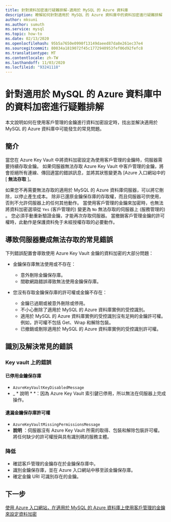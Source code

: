 ```yaml
---
title: 針對資料加密進行疑難排解-適用於 MySQL 的 Azure 資料庫
description: 瞭解如何針對適用於 MySQL 的 Azure 資料庫中的資料加密進行疑難排解
author: mksuni
ms.author: sumuth
ms.service: mysql
ms.topic: how-to
ms.date: 02/13/2020
ms.openlocfilehash: 95b5a7650e0990f13149daeed87da8e261ec37e4
ms.sourcegitcommit: 80034a1819072f45c1772940953fef06d92fefc8
ms.translationtype: MT
ms.contentlocale: zh-TW
ms.lasthandoff: 11/03/2020
ms.locfileid: "93241118"
---
```

# <a name="troubleshoot-data-encryption-in-azure-database-for-mysql"></a>針對適用於 MySQL 的 Azure 資料庫中的資料加密進行疑難排解

本文說明如何在使用客戶管理的金鑰進行資料加密設定時，找出並解決適用於 MySQL 的 Azure 資料庫中可能發生的常見問題。

## <a name="introduction"></a>簡介

當您在 Azure Key Vault 中將資料加密設定為使用客戶管理的金鑰時，伺服器需要持續存取金鑰。 如果伺服器無法存取 Azure Key Vault 中客戶管理的金鑰，將會拒絕所有連線、傳回適當的錯誤訊息，並將其狀態變更為 [Azure 入口網站中的 [ **無法存取** ]。

如果您不再需要無法存取的適用於 MySQL 的 Azure 資料庫伺服器，可以將它刪除，以停止產生成本。 除非已還原金鑰保存庫的存取權，而且伺服器可供使用，否則不允許伺服器上的任何其他動作。 當使用客戶管理的金鑰來加密時，也無法將資料加密選項從 `Yes` (客戶管理的) 變更為 `No` 無法存取的伺服器上 (服務管理的) 。 您必須手動重新驗證金鑰，才能再次存取伺服器。 當撤銷客戶管理金鑰的許可權時，此動作是保護資料免于未經授權存取的必要動作。

## <a name="common-errors-that-cause-the-server-to-become-inaccessible"></a>導致伺服器變成無法存取的常見錯誤

下列錯誤配置會導致使用 Azure Key Vault 金鑰的資料加密的大部分問題：

- 金鑰保存庫無法使用或不存在：
  - 意外刪除金鑰保存庫。
  - 間歇網路錯誤導致無法使用金鑰保存庫。

- 您沒有存取金鑰保存庫的許可權或金鑰不存在：
  - 金鑰已過期或被意外刪除或停用。
  - 不小心刪除了適用於 MySQL 的 Azure 資料庫實例的受控識別。
  - 適用於 MySQL 的 Azure 資料庫實例的受控識別沒有足夠的金鑰許可權。 例如，許可權不包括 Get、Wrap 和解除包裝。
  - 已撤銷或刪除適用於 MySQL 的 Azure 資料庫實例的受控識別許可權。

## <a name="identify-and-resolve-common-errors"></a>識別及解決常見的錯誤

### <a name="errors-on-the-key-vault"></a>Key vault 上的錯誤

#### <a name="disabled-key-vault"></a>已停用金鑰保存庫

- `AzureKeyVaultKeyDisabledMessage`
- _ * 說明 * *：因為 Azure Key Vault 索引鍵已停用，所以無法在伺服器上完成操作。

#### <a name="missing-key-vault-permissions"></a>遺漏金鑰保存庫許可權

- `AzureKeyVaultMissingPermissionsMessage`
- **說明** ：伺服器沒有 Azure Key Vault 所需的取得、包裝和解除包裝許可權。 將任何缺少的許可權授與具有識別碼的服務主體。

### <a name="mitigation"></a>降低

- 確認客戶管理的金鑰存在於金鑰保存庫中。
- 識別金鑰保存庫，並在 Azure 入口網站中移至該金鑰保存庫。
- 確定金鑰 URI 可識別存在的金鑰。

## <a name="next-steps"></a>下一步

[使用 Azure 入口網站，在適用於 MySQL 的 Azure 資料庫上使用客戶管理的金鑰來設定資料加密](howto-data-encryption-portal.md)
